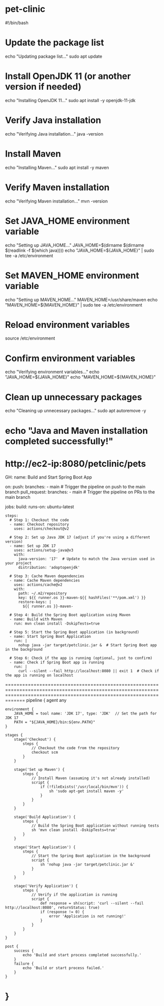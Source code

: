 # pet-clinic

#!/bin/bash

# Update the package list
echo "Updating package list..."
sudo apt update

# Install OpenJDK 11 (or another version if needed)
echo "Installing OpenJDK 11..."
sudo apt install -y openjdk-11-jdk

# Verify Java installation
echo "Verifying Java installation..."
java -version

# Install Maven
echo "Installing Maven..."
sudo apt install -y maven

# Verify Maven installation
echo "Verifying Maven installation..."
mvn -version

# Set JAVA_HOME environment variable
echo "Setting up JAVA_HOME..."
JAVA_HOME=$(dirname $(dirname $(readlink -f $(which java))))
echo "JAVA_HOME=${JAVA_HOME}" | sudo tee -a /etc/environment

# Set MAVEN_HOME environment variable
echo "Setting up MAVEN_HOME..."
MAVEN_HOME=/usr/share/maven
echo "MAVEN_HOME=${MAVEN_HOME}" | sudo tee -a /etc/environment

# Reload environment variables
source /etc/environment

# Confirm environment variables
echo "Verifying environment variables..."
echo "JAVA_HOME=${JAVA_HOME}"
echo "MAVEN_HOME=${MAVEN_HOME}"

# Clean up unnecessary packages
echo "Cleaning up unnecessary packages..."
sudo apt autoremove -y

echo "Java and Maven installation completed successfully!"
=============================================================================================================================================================================
http://ec2-ip:8080/petclinic/pets
=============================================================================================================================================================================
GH:
name: Build and Start Spring Boot App

on:
  push:
    branches:
      - main  # Trigger the pipeline on push to the main branch
  pull_request:
    branches:
      - main  # Trigger the pipeline on PRs to the main branch

jobs:
  build:
    runs-on: ubuntu-latest
    
    steps:
      # Step 1: Checkout the code
      - name: Checkout repository
        uses: actions/checkout@v2

      # Step 2: Set up Java JDK 17 (adjust if you're using a different version)
      - name: Set up JDK 17
        uses: actions/setup-java@v3
        with:
          java-version: '17'  # Update to match the Java version used in your project
          distribution: 'adoptopenjdk'

      # Step 3: Cache Maven dependencies
      - name: Cache Maven dependencies
        uses: actions/cache@v2
        with:
          path: ~/.m2/repository
          key: ${{ runner.os }}-maven-${{ hashFiles('**/pom.xml') }}
          restore-keys: |
            ${{ runner.os }}-maven-

      # Step 4: Build the Spring Boot application using Maven
      - name: Build with Maven
        run: mvn clean install -DskipTests=true

      # Step 5: Start the Spring Boot application (in background)
      - name: Start Spring Boot Application
        run: |
          nohup java -jar target/petclinic.jar &  # Start Spring Boot app in the background
          
      # Step 6: Check if the app is running (optional, just to confirm)
      - name: Check if Spring Boot app is running
        run: |
          curl --silent --fail http://localhost:8080 || exit 1  # Check if the app is running on localhost

=========================================================================================================================================================================
pipeline {
    agent any

    environment {
        JAVA_HOME = tool name: 'JDK 17', type: 'JDK'  // Set the path for JDK 17
        PATH = "${JAVA_HOME}/bin:${env.PATH}"
    }

    stages {
        stage('Checkout') {
            steps {
                // Checkout the code from the repository
                checkout scm
            }
        }

        stage('Set up Maven') {
            steps {
                // Install Maven (assuming it's not already installed)
                script {
                    if (!fileExists('/usr/local/bin/mvn')) {
                        sh 'sudo apt-get install maven -y'
                    }
                }
            }
        }

        stage('Build Application') {
            steps {
                // Build the Spring Boot application without running tests
                sh 'mvn clean install -DskipTests=true'
            }
        }

        stage('Start Application') {
            steps {
                // Start the Spring Boot application in the background
                script {
                    sh 'nohup java -jar target/petclinic.jar &'
                }
            }
        }

        stage('Verify Application') {
            steps {
                // Verify if the application is running
                script {
                    def response = sh(script: 'curl --silent --fail http://localhost:8080', returnStatus: true)
                    if (response != 0) {
                        error 'Application is not running!'
                    }
                }
            }
        }
    }

    post {
        success {
            echo 'Build and start process completed successfully.'
        }
        failure {
            echo 'Build or start process failed.'
        }
    }
}
============================================================================================================================================================================


